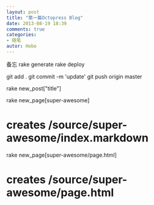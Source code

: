 ```yaml
---
layout: post
title: "第一篇Octopress Blog"
date: 2013-08-19 18:39
comments: true
categories: 
- 随笔
autor: Hobo
---
```

备忘
rake generate
rake deploy

git add .
git commit -m 'update'
git push origin master

rake new_post["title"]

rake new_page[super-awesome]
# creates /source/super-awesome/index.markdown

rake new_page[super-awesome/page.html]
# creates /source/super-awesome/page.html
